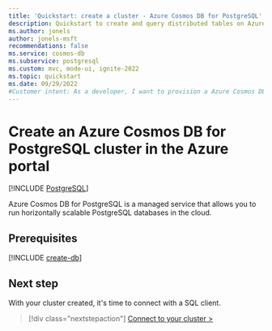 ```yaml
---
title: 'Quickstart: create a cluster - Azure Cosmos DB for PostgreSQL'
description: Quickstart to create and query distributed tables on Azure Cosmos DB for PostgreSQL.
ms.author: jonels
author: jonels-msft
recommendations: false
ms.service: cosmos-db
ms.subservice: postgresql
ms.custom: mvc, mode-ui, ignite-2022
ms.topic: quickstart
ms.date: 09/29/2022
#Customer intent: As a developer, I want to provision a Azure Cosmos DB for PostgreSQL cluster so that I can run queries quickly on large datasets.
---
```


# Create an Azure Cosmos DB for PostgreSQL cluster in the Azure portal

[!INCLUDE [PostgreSQL](../includes/appliesto-postgresql.md)]

Azure Cosmos DB for PostgreSQL is a managed service that
allows you to run horizontally scalable PostgreSQL databases in the cloud.

## Prerequisites

[!INCLUDE [create-db](includes/create-db.md)]

## Next step

With your cluster created, it's time to connect with a SQL client.

> [!div class="nextstepaction"]
> [Connect to your cluster >](quickstart-connect-psql.md)

